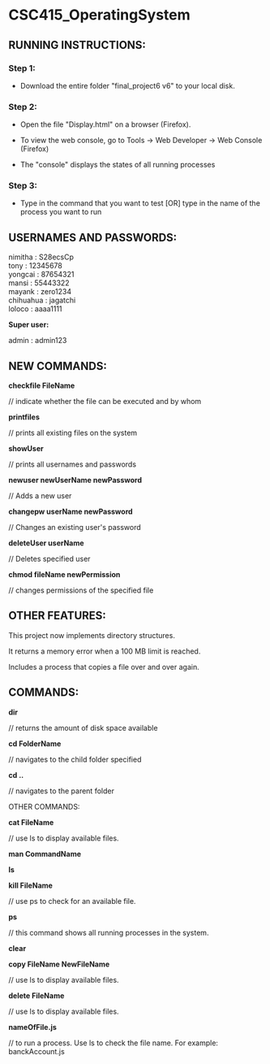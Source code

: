 # CSC415_OperatingSystem

<h2> RUNNING INSTRUCTIONS: </h2>

<h3> Step 1:</h3>

 * Download the entire folder "final_project6 v6" to your local disk.

<h3> Step 2:</h3>

* Open the file "Display.html" on a browser (Firefox).

* To view the web console, go to Tools -> Web Developer -> Web Console (Firefox) 

* The "console" displays the states of all running processes

<h3> Step 3:</h3>

* Type in the command that you want to test [OR] type in the name of the process you want to run

<h2> USERNAMES AND PASSWORDS:</h2>

nimitha : S28ecsCp <br>
tony : 12345678<br>
yongcai : 87654321<br>
mansi : 55443322<br>
mayank : zero1234<br>
chihuahua : jagatchi<br>
loloco : aaaa1111

<strong>Super user:</strong>

admin : admin123

<h2> NEW COMMANDS:</h2>

<strong>checkfile FileName</strong>

// indicate whether the file can be executed and by whom

<strong>printfiles</strong>

// prints all existing files on the system

<strong>showUser </strong>

// prints all usernames and passwords

<strong>newuser newUserName newPassword</strong>

// Adds a new user 

<strong>changepw userName newPassword</strong>

// Changes an existing user's password

<strong>deleteUser userName</strong>

// Deletes specified user

<strong>chmod fileName newPermission</strong>

// changes permissions of the specified file



<h2> OTHER FEATURES:</h2>

This project now implements directory structures.

It returns a memory error when a 100 MB limit is reached. 

Includes a process that copies a file over and over again.


<h2> COMMANDS:</h2>

<strong>dir</strong>

// returns the amount of disk space available

<strong>cd FolderName</strong>

// navigates to the child folder specified

<strong>cd ..</strong>

// navigates to the parent folder


OTHER COMMANDS:

<strong>cat FileName</strong>

// use ls to display available files.

<strong>man CommandName</strong>

<strong>ls</strong>

<strong>kill FileName </strong>

// use ps to check for an available file.

<strong>ps </strong>

// this command shows all running processes in the system.

<strong>clear</strong>

<strong>copy FileName NewFileName </strong>

// use ls to display available files.

<strong>delete FileName </strong>

// use ls to display available files.

<strong>nameOfFile.js</strong>

// to run a process. Use ls to check the file name. For example: banckAccount.js 


